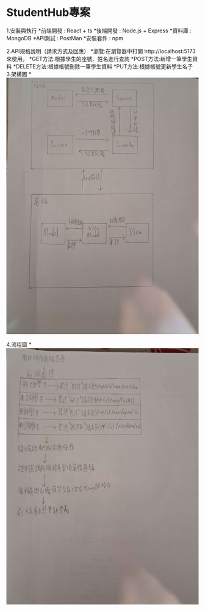  # StudentHub專案
 
 1.安裝與執行
*前端開發 : React + ts
*後端開發 : Node.js + Express
*資料庫 : MongoDB
*API測試 : PostMan
*安裝套件 : npm

2.API規格說明（請求方式及回應）
*瀏覽:在瀏覽器中打開 http://localhost:5173 來使用。
*GET方法:根據學生的座號、姓名進行查詢
*POST方法:新增一筆學生資料
*DELETE方法:根據帳號刪除一筆學生資料
*PUT方法:根據帳號更新學生名子
3.架構圖
*![架構圖](20241219_232041.jpg)

4.流程圖
*![流程圖](20241219_232050.jpg)
